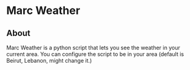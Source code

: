 # Marc Weather
## About
Marc Weather is a python script that lets you see the weather in your current area.
You can configure the script to be in your area (default is Beirut, Lebanon, might change it.)
